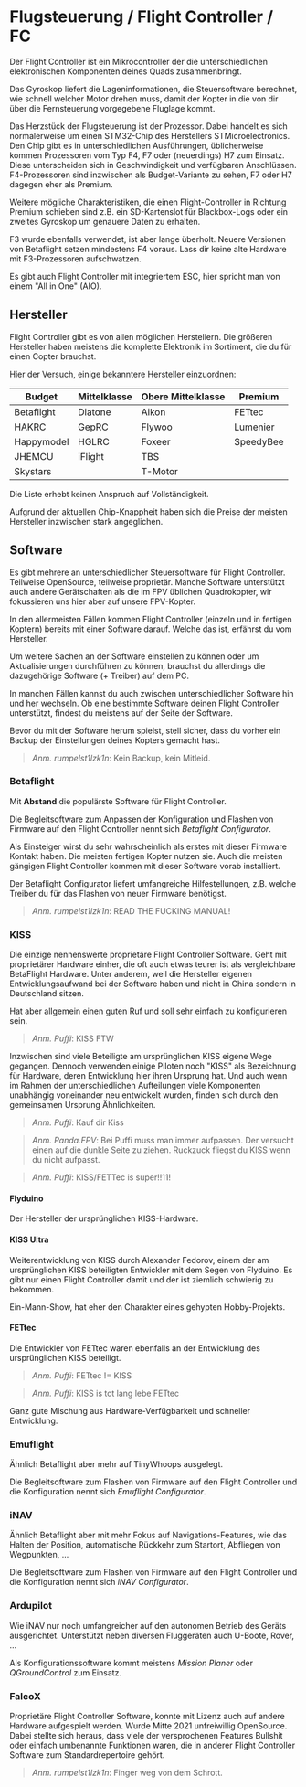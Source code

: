 # Flugsteuerung / Flight Controller / FC

Der Flight Controller ist ein Mikrocontroller der die unterschiedlichen elektronischen Komponenten deines Quads zusammenbringt.

Das Gyroskop liefert die Lageninformationen, die Steuersoftware berechnet, wie schnell welcher Motor drehen muss, damit der Kopter in die von dir über die Fernsteuerung vorgegebene Fluglage kommt.

Das Herzstück der Flugsteuerung ist der Prozessor. Dabei handelt es sich normalerweise um einen STM32-Chip des Herstellers STMicroelectronics. Den Chip gibt es in unterschiedlichen Ausführungen, üblicherweise kommen Prozessoren vom Typ F4, F7 oder (neuerdings) H7 zum Einsatz. Diese unterscheiden sich in Geschwindigkeit und verfügbaren Anschlüssen. F4-Prozessoren sind inzwischen als Budget-Variante zu sehen, F7 oder H7 dagegen eher als Premium.

Weitere mögliche Charakteristiken, die einen Flight-Controller in Richtung Premium schieben sind z.B. ein SD-Kartenslot für Blackbox-Logs oder ein zweites Gyroskop um genauere Daten zu erhalten.

F3 wurde ebenfalls verwendet, ist aber lange überholt. Neuere Versionen von Betaflight setzen mindestens F4 voraus. Lass dir keine alte Hardware mit F3-Prozessoren aufschwatzen.

Es gibt auch Flight Controller mit integriertem ESC, hier spricht man von einem "All in One" (AIO).

## Hersteller

Flight Controller gibt es von allen möglichen Herstellern. Die größeren Hersteller haben meistens die komplette Elektronik im Sortiment, die du für einen Copter brauchst.

Hier der Versuch, einige bekanntere Hersteller einzuordnen:

| Budget     | Mittelklasse | Obere Mittelklasse | Premium   |
| ---------- | ------------ | ------------------ | --------- |
| Betaflight | Diatone      | Aikon              | FETtec    |
| HAKRC      | GepRC        | Flywoo             | Lumenier  |
| Happymodel | HGLRC        | Foxeer             | SpeedyBee |
| JHEMCU     | iFlight      | TBS                |           |
| Skystars   |              | T-Motor            |           |

Die Liste erhebt keinen Anspruch auf Vollständigkeit.

Aufgrund der aktuellen Chip-Knappheit haben sich die Preise der meisten Hersteller inzwischen stark angeglichen.

## Software

Es gibt mehrere an unterschiedlicher Steuersoftware für Flight Controller. Teilweise OpenSource, teilweise proprietär. Manche Software unterstützt auch andere Gerätschaften als die im FPV üblichen Quadrokopter, wir fokussieren uns hier aber auf unsere FPV-Kopter.

In den allermeisten Fällen kommen Flight Controller (einzeln und in fertigen Koptern) bereits mit einer Software darauf. Welche das ist, erfährst du vom Hersteller.

Um weitere Sachen an der Software einstellen zu können oder um Aktualisierungen durchführen zu können, brauchst du allerdings die dazugehörige Software (+ Treiber) auf dem PC.

In manchen Fällen kannst du auch zwischen unterschiedlicher Software hin und her wechseln. Ob eine bestimmte Software deinen Flight Controller unterstützt, findest du meistens auf der Seite der Software.

Bevor du mit der Software herum spielst, stell sicher, dass du vorher ein Backup der Einstellungen deines Kopters gemacht hast.

> *Anm. rumpelst1lzk1n*: Kein Backup, kein Mitleid.

### Betaflight

Mit **Abstand** die populärste Software für Flight Controller.

Die Begleitsoftware zum Anpassen der Konfiguration und Flashen von Firmware auf den Flight Controller nennt sich *Betaflight Configurator*.

Als Einsteiger wirst du sehr wahrscheinlich als erstes mit dieser Firmware Kontakt haben. Die meisten fertigen Kopter nutzen sie. Auch die meisten gängigen Flight Controller kommen mit dieser Software vorab installiert.

Der Betaflight Configurator liefert umfangreiche Hilfestellungen, z.B. welche Treiber du für das Flashen von neuer Firmware benötigst.

> *Anm. rumpelst1lzk1n*: READ THE FUCKING MANUAL!

### KISS

Die einzige nennenswerte proprietäre Flight Controller Software. Geht mit proprietärer Hardware einher, die oft auch etwas teurer ist als vergleichbare BetaFlight Hardware. Unter anderem, weil die Hersteller eigenen Entwicklungsaufwand bei der Software haben und nicht in China sondern in Deutschland sitzen.

Hat aber allgemein einen guten Ruf und soll sehr einfach zu konfigurieren sein.

> *Anm. Puffi*: KISS FTW

Inzwischen sind viele Beteiligte am ursprünglichen KISS eigene Wege gegangen. Dennoch verwenden einige Piloten noch "KISS" als Bezeichnung für Hardware, deren Entwicklung hier ihren Ursprung hat. Und auch wenn im Rahmen der unterschiedlichen Aufteilungen viele Komponenten unabhängig voneinander neu entwickelt wurden, finden sich durch den gemeinsamen Ursprung Ähnlichkeiten.

> *Anm. Puffi*: Kauf dir Kiss

> *Anm. Panda.FPV*: Bei Puffi muss man immer aufpassen. Der versucht einen auf die dunkle Seite zu ziehen. Ruckzuck fliegst du KISS wenn du nicht aufpasst.

> *Anm. Puffi*: KISS/FETTec is super!!11!

#### Flyduino

Der Hersteller der ursprünglichen KISS-Hardware.

#### KISS Ultra

Weiterentwicklung von KISS durch Alexander Fedorov, einem der am ursprünglichen KISS beteiligten Entwickler mit dem Segen von Flyduino. Es gibt nur einen Flight Controller damit und der ist ziemlich schwierig zu bekommen.

Ein-Mann-Show, hat eher den Charakter eines gehypten Hobby-Projekts.

#### FETtec

Die Entwickler von FETtec waren ebenfalls an der Entwicklung des ursprünglichen KISS beteiligt.

> *Anm. Puffi*: FETtec != KISS

> *Anm. Puffi*: KISS is tot lang lebe FETtec

Ganz gute Mischung aus Hardware-Verfügbarkeit und schneller Entwicklung.

### Emuflight

Ähnlich Betaflight aber mehr auf TinyWhoops ausgelegt.

Die Begleitsoftware zum Flashen von Firmware auf den Flight Controller und die Konfiguration nennt sich *Emuflight Configurator*.

### iNAV

Ähnlich Betaflight aber mit mehr Fokus auf Navigations-Features, wie das Halten der Position, automatische Rückkehr zum Startort, Abfliegen von Wegpunkten, ...

Die Begleitsoftware zum Flashen von Firmware auf den Flight Controller und die Konfiguration nennt sich *iNAV Configurator*.

### Ardupilot

Wie iNAV nur noch umfangreicher auf den autonomen Betrieb des Geräts ausgerichtet. Unterstützt neben diversen Fluggeräten auch U-Boote, Rover, ...

Als Konfigurationssoftware kommt meistens *Mission Planer* oder *QGroundControl* zum Einsatz.

### FalcoX

Proprietäre Flight Controller Software, konnte mit Lizenz auch auf andere Hardware aufgespielt werden. Wurde Mitte 2021 unfreiwillig OpenSource. Dabei stellte sich heraus, dass viele der versprochenen Features Bullshit oder einfach umbenannte Funktionen waren, die in anderer Flight Controller Software zum Standardrepertoire gehört.

> *Anm. rumpelst1lzk1n*: Finger weg von dem Schrott.
